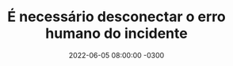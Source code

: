 ---
layout: post 
title:  "É necessário desconectar o erro humano do incidente"
date:   2022-06-05 08:00:00 -0300
published: true
tag: "Edição #13 - 06.06.2022"
headline: "É necessário desconectar o erro humano do incidente"
highlight_title: "The Need to Decouple Human Error from Incident Response"
highlight_url: "https://thenewstack.io/the-need-to-decouple-human-error-from-incident-response/"
highlight_autor: "Jennifer Riggins"
comentario: |-
  "O termo erro humano, herdado da aviação e amplamente ainda aplicado nas investigações de problemas em sistemas complexos de TI precisa ser definitivamente eliminado do vocabulário do Postmortem. Na verdade, esse termo tem suas raizes no entendimento que os sistemas de aviação eram tão robustos e tão bem desenhados para serem resilientes, que quaisquer erros só poderiam advir de seres humanos. Hoje no entanto, esse termo também já não é utilizado na aviação e deve ser removido do nosso vocabulário de resposta de incidentes porque além de não representar a realidade de como os problemas realmente acontecem, também cria uma situação de carga psicológica demasiadamente pesada para os times de TI, e contribuem muito para aumento de atrito e consequente ambientes de trabalho menos produtivos e resilientes. Existem inúmeros casos que já comprovam que os humanos não são a causa dos problemas e, em situações em que eles executaram operações perigosas e que resultaram em catástrofes, o sistema como um todo se mostrou menos do que adequado na implementação de mecanismos de controle automatizados capazes para evitar tais situações.
  
  As organizações estão evoluindo, mas ainda precisam evoluir muito quando o assunto é aprendizado contínuo a partir do gerenciamento dos incidentes em sistemas complexos. 
  
  A complexidade está em todo lugar e só aumenta. No entanto, em algumas culturas organizacionais ainda é esperado que **seres humanos saibam o que não sabem ;-)**"
comentado_por: "Ricardo Coelho de Sousa"
comentado_por_linkedin: "https://www.linkedin.com/in/rcsousa1"
---
